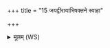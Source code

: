+++
title = "15 जयद्वीरायाभिषक्तने स्वाहा"

+++
<details><summary>मूलम् (WS)</summary>

जयद्वीरायाभिषक्तने स्वाहा ॥ १६ ॥
</details>